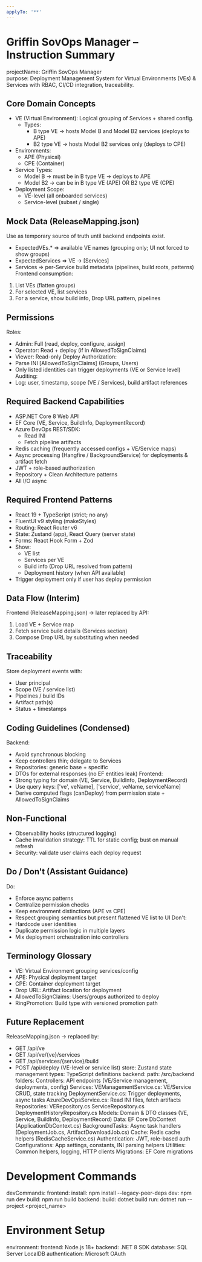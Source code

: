```yaml
---
applyTo: '**'
---
```


# Griffin SovOps Manager – Instruction Summary

projectName: Griffin SovOps Manager  
purpose: Deployment Management System for Virtual Environments (VEs) & Services with RBAC, CI/CD integration, traceability.

## Core Domain Concepts
- VE (Virtual Environment): Logical grouping of Services + shared config.
  - Types:
    - B type VE → hosts Model B and Model B2 services (deploys to APE)
    - B2 type VE → hosts Model B2 services only (deploys to CPE)
- Environments:
  - APE (Physical)
  - CPE (Container)
- Service Types:
  - Model B → must be in B type VE → deploys to APE
  - Model B2 → can be in B type VE (APE) OR B2 type VE (CPE)
- Deployment Scope:
  - VE-level (all onboarded services)
  - Service-level (subset / single)

## Mock Data (ReleaseMapping.json)
Use as temporary source of truth until backend endpoints exist.
- ExpectedVEs.* => available VE names (grouping only; UI not forced to show groups)
- ExpectedServices => VE → [Services]
- Services => per-Service build metadata (pipelines, build roots, patterns)
Frontend consumption:
1. List VEs (flatten groups)
2. For selected VE, list services
3. For a service, show build info, Drop URL pattern, pipelines

## Permissions
Roles:
- Admin: Full (read, deploy, configure, assign)
- Operator: Read + deploy (if in AllowedToSignClaims)
- Viewer: Read-only
Deploy Authorization:
- Parse INI [AllowedToSignClaims] (Groups, Users)
- Only listed identities can trigger deployments (VE or Service level)
Auditing:
- Log: user, timestamp, scope (VE / Services), build artifact references

## Required Backend Capabilities
- ASP.NET Core 8 Web API
- EF Core (VE, Service, BuildInfo, DeploymentRecord)
- Azure DevOps REST/SDK:
  - Read INI
  - Fetch pipeline artifacts
- Redis caching (frequently accessed configs + VE/Service maps)
- Async processing (Hangfire / BackgroundService) for deployments & artifact fetch
- JWT + role-based authorization
- Repository + Clean Architecture patterns
- All I/O async

## Required Frontend Patterns
- React 19 + TypeScript (strict; no any)
- FluentUI v9 styling (makeStyles)
- Routing: React Router v6
- State: Zustand (app), React Query (server state)
- Forms: React Hook Form + Zod
- Show:
  - VE list
  - Services per VE
  - Build info (Drop URL resolved from pattern)
  - Deployment history (when API available)
- Trigger deployment only if user has deploy permission

## Data Flow (Interim)
Frontend (ReleaseMapping.json) → later replaced by API:
1. Load VE + Service map
2. Fetch service build details (Services section)
3. Compose Drop URL by substituting <BuildVersion> when needed

## Traceability
Store deployment events with:
- User principal
- Scope (VE / service list)
- Pipelines / build IDs
- Artifact path(s)
- Status + timestamps

## Coding Guidelines (Condensed)
Backend:
- Avoid synchronous blocking
- Keep controllers thin; delegate to Services
- Repositories: generic base + specific
- DTOs for external responses (no EF entities leak)
Frontend:
- Strong typing for domain (VE, Service, BuildInfo, DeploymentRecord)
- Use query keys: ['ve', veName], ['service', veName, serviceName]
- Derive computed flags (canDeploy) from permission state + AllowedToSignClaims

## Non-Functional
- Observability hooks (structured logging)
- Cache invalidation strategy: TTL for static config; bust on manual refresh
- Security: validate user claims each deploy request

## Do / Don't (Assistant Guidance)
Do:
- Enforce async patterns
- Centralize permission checks
- Keep environment distinctions (APE vs CPE)
- Respect grouping semantics but present flattened VE list to UI
Don't:
- Hardcode user identities
- Duplicate permission logic in multiple layers
- Mix deployment orchestration into controllers

## Terminology Glossary
- VE: Virtual Environment grouping services/config
- APE: Physical deployment target
- CPE: Container deployment target
- Drop URL: Artifact location for deployment
- AllowedToSignClaims: Users/groups authorized to deploy
- RingPromotion: Build type with versioned promotion path

## Future Replacement
ReleaseMapping.json → replaced by:
- GET /api/ve
- GET /api/ve/{ve}/services
- GET /api/services/{service}/build
- POST /api/deploy (VE-level or service list)
      store: Zustand state management
      types: TypeScript definitions
  backend:
    path: /src/backend
    folders:
      Controllers: API endpoints (VE/Service management, deployments, config)
      Services:
        VEManagementService.cs: VE/Service CRUD, state tracking
        DeploymentService.cs: Trigger deployments, async tasks
        AzureDevOpsService.cs: Read INI files, fetch artifacts
      Repositories:
        VERepository.cs
        ServiceRepository.cs
        DeploymentHistoryRepository.cs
      Models: Domain & DTO classes (VE, Service, BuildInfo, DeploymentRecord)
      Data: EF Core DbContext (ApplicationDbContext.cs)
      BackgroundTasks: Async task handlers (DeploymentJob.cs, ArtifactDownloadJob.cs)
      Cache: Redis cache helpers (RedisCacheService.cs)
      Authentication: JWT, role-based auth
      Configurations: App settings, constants, INI parsing helpers
      Utilities: Common helpers, logging, HTTP clients
      Migrations: EF Core migrations

# Development Commands
devCommands:
  frontend:
    install: npm install --legacy-peer-deps
    dev: npm run dev
    build: npm run build
  backend:
    build: dotnet build
    run: dotnet run --project <project_name>

# Environment Setup
environment:
  frontend: Node.js 18+
  backend: .NET 8 SDK
  database: SQL Server LocalDB
  authentication: Microsoft OAuth
